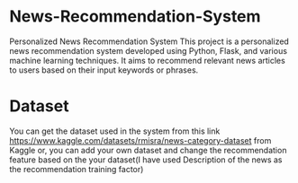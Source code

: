 # News-Recommendation-System
Personalized News Recommendation System This project is a personalized news recommendation system developed using Python, Flask, and various machine learning techniques. It aims to recommend relevant news articles to users based on their input keywords or phrases.
# Dataset
You can get the dataset used in the system from this link
https://www.kaggle.com/datasets/rmisra/news-category-dataset from Kaggle
or, you can add your own dataset and change the recommendation feature based on the your dataset(I have used Description of the news as the recommendation training factor)
